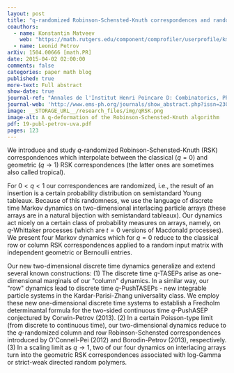 ```yaml
---
layout: post
title: "q-randomized Robinson-Schensted-Knuth correspondences and random polymers"
coauthors:
  - name: Konstantin Matveev
    web: "https://math.rutgers.edu/component/comprofiler/userprofile/km1346"
  - name: Leonid Petrov
arXiv: 1504.00666 [math.PR]
date: 2015-04-02 02:00:00
comments: false
categories: paper math blog
published: true
more-text: Full abstract
show-date: true
journal-ref: "Annales de l'Institut Henri Poincare D: Combinatorics, Physics and their Interactions 4 (2017), no. 1, 1-123"
journal-web: 'http://www.ems-ph.org/journals/show_abstract.php?issn=2308-5827&vol=4&iss=1&rank=1'
image: __STORAGE_URL__/research_files/img/qRSK.png
image-alt: A q-deformation of the Robinson-Schensted-Knuth algorithm
pdf: 19-publ-petrov-uva.pdf
pages: 123
---
```


We introduce and study $q$-randomized Robinson-Schensted-Knuth (RSK)
correspondences which interpolate between the classical ($q=0$) and geometric
($q\to 1$) RSK correspondences (the latter ones are sometimes also called
tropical).<!--more-->

For $0< q <1$ our correspondences are randomized, i.e., the result of an
insertion is a certain probability distribution on semistandard Young tableaux.
Because of this randomness, we use the language of discrete time Markov
dynamics on two-dimensional interlacing particle arrays (these arrays are in a
natural bijection with semistandard tableaux). Our dynamics act nicely on a
certain class of probability measures on arrays, namely, on $q$-Whittaker
processes (which are $t=0$ versions of Macdonald processes). We present four
Markov dynamics which for $q=0$ reduce to the classical row or column RSK
correspondences applied to a random input matrix with independent geometric or
Bernoulli entries.

Our new two-dimensional discrete time dynamics generalize and extend several
known constructions: (1) The discrete time $q$-TASEPs arise as one-dimensional
marginals of our "column" dynamics. In a similar way, our "row" dynamics lead
to discrete time $q$-PushTASEPs - new integrable particle systems in the
Kardar-Parisi-Zhang universality class. We employ these new one-dimensional
discrete time systems to establish a Fredholm determinantal formula for the
two-sided continuous time $q$-PushASEP conjectured by Corwin-Petrov (2013). (2)
In a certain Poisson-type limit (from discrete to continuous time), our
two-dimensional dynamics reduce to the $q$-randomized column and row
Robinson-Schensted correspondences introduced by O\'Connell-Pei (2012) and
Borodin-Petrov (2013), respectively. (3) In a scaling limit as $q\to1$, two of our
four dynamics on interlacing arrays turn into the geometric RSK correspondences
associated with log-Gamma or strict-weak directed random polymers.
